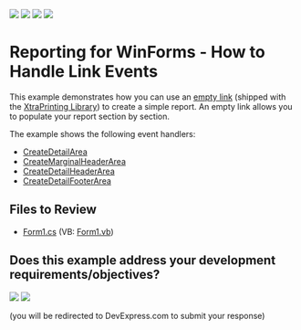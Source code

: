 <!-- default badges list -->
![](https://img.shields.io/endpoint?url=https://codecentral.devexpress.com/api/v1/VersionRange/128597725/24.2.1%2B)
[![](https://img.shields.io/badge/Open_in_DevExpress_Support_Center-FF7200?style=flat-square&logo=DevExpress&logoColor=white)](https://supportcenter.devexpress.com/ticket/details/E1129)
[![](https://img.shields.io/badge/📖_How_to_use_DevExpress_Examples-e9f6fc?style=flat-square)](https://docs.devexpress.com/GeneralInformation/403183)
[![](https://img.shields.io/badge/💬_Leave_Feedback-feecdd?style=flat-square)](#does-this-example-address-your-development-requirementsobjectives)
<!-- default badges end -->

# Reporting for WinForms - How to Handle Link Events

This example demonstrates how you can use an [empty link](https://docs.devexpress.com/CoreLibraries/DevExpress.XtraPrinting.LinkBase) (shipped with the [XtraPrinting Library](https://docs.devexpress.com/WindowsForms/2079/controls-and-libraries/printing-exporting)) to create a simple report. An empty link allows you to populate your report section by section.

The example shows the following event handlers:

* [CreateDetailArea](https://docs.devexpress.com/CoreLibraries/DevExpress.XtraPrinting.LinkBase.CreateDetailArea)
* [CreateMarginalHeaderArea](https://docs.devexpress.com/CoreLibraries/DevExpress.XtraPrinting.LinkBase.CreateMarginalHeaderArea)
* [CreateDetailHeaderArea](https://docs.devexpress.com/CoreLibraries/DevExpress.XtraPrinting.LinkBase.CreateDetailHeaderArea)
* [CreateDetailFooterArea](https://docs.devexpress.com/CoreLibraries/DevExpress.XtraPrinting.LinkBase.CreateDetailFooterArea)

## Files to Review

* [Form1.cs](./CS/UseLinkEvents/Form1.cs) (VB: [Form1.vb](./VB/UseLinkEvents/Form1.vb))
<!-- feedback -->
## Does this example address your development requirements/objectives?

[<img src="https://www.devexpress.com/support/examples/i/yes-button.svg"/>](https://www.devexpress.com/support/examples/survey.xml?utm_source=github&utm_campaign=reporting-winforms-handle-link-events&~~~was_helpful=yes) [<img src="https://www.devexpress.com/support/examples/i/no-button.svg"/>](https://www.devexpress.com/support/examples/survey.xml?utm_source=github&utm_campaign=reporting-winforms-handle-link-events&~~~was_helpful=no)

(you will be redirected to DevExpress.com to submit your response)
<!-- feedback end -->
